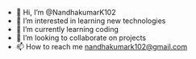 - 👋 Hi, I’m @NandhakumarK102
- 👀 I’m interested in learning new technologies 
- 🌱 I’m currently learning coding
- 💞️ I’m looking to collaborate on projects
- 📫 How to reach me nandhakumark102@gmail.com

<!---
NandhakumarK102/NandhakumarK102 is a ✨ special ✨ repository because its `README.md` (this file) appears on your GitHub profile.
You can click the Preview link to take a look at your changes.
--->
